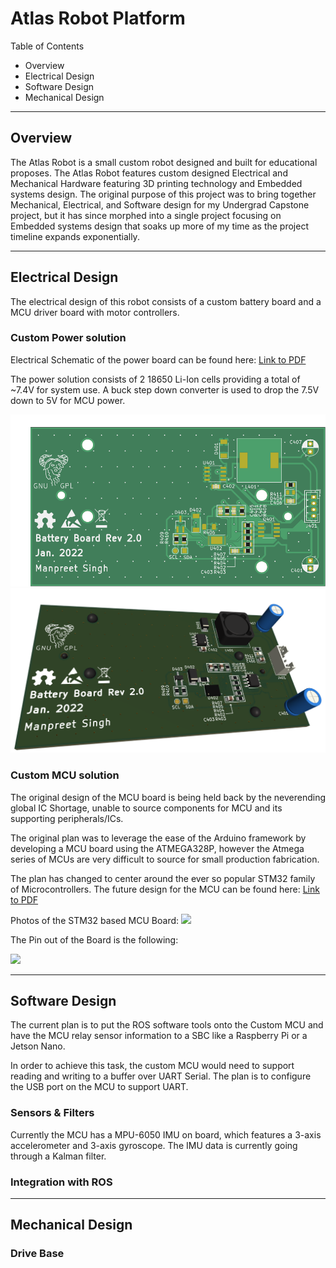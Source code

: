 # Atlas Robot Platform

Table of Contents

* Overview
* Electrical Design
* Software Design
* Mechanical Design

---

## Overview

The Atlas Robot is a small custom robot designed and built for educational proposes. The Atlas Robot features custom designed Electrical and Mechanical Hardware featuring 3D printing technology and Embedded systems design. 
The original purpose of this project was to bring together Mechanical, Electrical, and Software design for my Undergrad Capstone project, but it has since morphed into a single project focusing on Embedded systems design that soaks up more of my time as the project timeline expands exponentially.


---

## Electrical Design

The electrical design of this robot consists of a custom battery board and a MCU driver board with motor controllers. 

### Custom Power solution

Electrical Schematic of the power board can be found here: [Link to PDF](https://github.com/manpreet-singh/Atlas/blob/b2b3af6c37c7f48b9bfceda13a4e8d811f8669c3/cad/electronics/AtlasPD/5V%20Buck%20Converter.pdf)

The power solution consists of 2 18650 Li-Ion cells providing a total of ~7.4V for system use. A buck step down converter is used to drop the 7.5V down to 5V for MCU power. 

<img src="https://raw.githubusercontent.com/manpreet-singh/Atlas/d47e119e5d93c1e35f4de9e734c4386765d2ce03/cad/electronics/AtlasPD/BB2.png">

<img src="https://raw.githubusercontent.com/manpreet-singh/Atlas/d47e119e5d93c1e35f4de9e734c4386765d2ce03/cad/electronics/AtlasPD/photos/battery_board/top_perspective.png">

### Custom MCU solution

The original design of the MCU board is being held back by the neverending global IC Shortage, unable to source components for MCU and its supporting peripherals/ICs.

The original plan was to leverage the ease of the Arduino framework by developing a MCU board using the ATMEGA328P, however the Atmega series of MCUs are very difficult to source for small production fabrication. 

The plan has changed to center around the ever so popular STM32 family of Microcontrollers. The future design for the MCU can be found here: [Link to PDF](https://github.com/manpreet-singh/Atlas/blob/b2b3af6c37c7f48b9bfceda13a4e8d811f8669c3/cad/electronics/AtlasMCU_STM32/AtlasMCU_STM32.pdf)

Photos of the STM32 based MCU Board:
<img src="https://raw.githubusercontent.com/manpreet-singh/Atlas/b36709da538c670c03678525e4883a034478b70a/cad\electronics\AtlasMCU_STM32\photos\IMG_0330.JPEG">

The Pin out of the Board is the following:

<img src="https://raw.githubusercontent.com/manpreet-singh/Atlas/blob/b36709da538c670c03678525e4883a034478b70a/cad/electronics/AtlasMCU_STM32/photos/AtlasMCU_STM_Pinouts.drawio.png">

---

## Software Design

The current plan is to put the ROS software tools onto the Custom MCU and have the MCU relay sensor information to a SBC like a Raspberry Pi or a Jetson Nano.

In order to achieve this task, the custom MCU would need to support reading and writing to a buffer over UART Serial. The plan is to configure the USB port on the MCU to support UART.

### Sensors & Filters

Currently the MCU has a MPU-6050 IMU on board, which features a 3-axis accelerometer and 3-axis gyroscope. The IMU data is currently going through a Kalman filter.

### Integration with ROS

---

## Mechanical Design

### Drive Base

